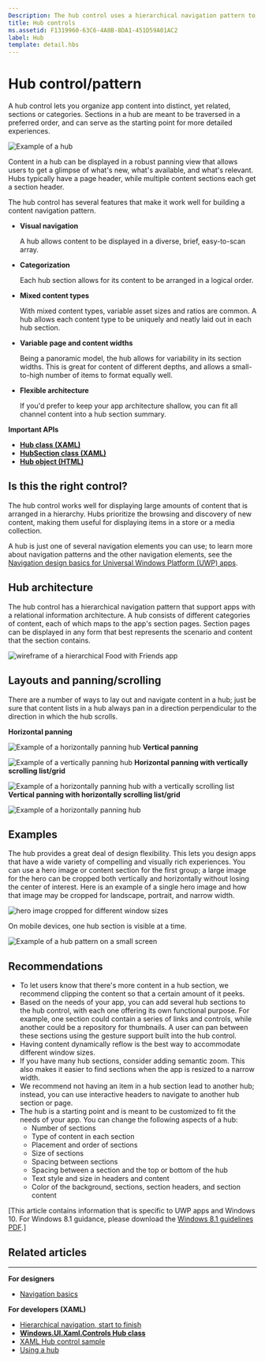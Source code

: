 ```yaml
---
Description: The hub control uses a hierarchical navigation pattern to support apps with a relational information architecture.
title: Hub controls
ms.assetid: F1319960-63C6-4A8B-8DA1-451D59A01AC2
label: Hub
template: detail.hbs
---
```

# Hub control/pattern


A hub control lets you organize app content into distinct, yet related, sections or categories. Sections in a hub are meant to be traversed in a preferred order, and can serve as the starting point for more detailed experiences.

![Example of a hub](images/hub_example_tablet.png)

Content in a hub can be displayed in a robust panning view that allows users to get a glimpse of what's new, what's available, and what's relevant. Hubs typically have a page header, while multiple content sections each get a section header.

The hub control has several features that make it work well for building a content navigation pattern.

-   **Visual navigation**

    A hub allows content to be displayed in a diverse, brief, easy-to-scan array.

-   **Categorization**

    Each hub section allows for its content to be arranged in a logical order.

-   **Mixed content types**

    With mixed content types, variable asset sizes and ratios are common. A hub allows each content type to be uniquely and neatly laid out in each hub section.

-   **Variable page and content widths**

    Being a panoramic model, the hub allows for variability in its section widths. This is great for content of different depths, and allows a small-to-high number of items to format equally well.

-   **Flexible architecture**

    If you'd prefer to keep your app architecture shallow, you can fit all channel content into a hub section summary.

<span class="sidebar_heading" style="font-weight: bold;">Important APIs</span>

-   [**Hub class (XAML)**](https://msdn.microsoft.com/library/windows/apps/dn251843)
-   [**HubSection class (XAML)**](https://msdn.microsoft.com/library/windows/apps/dn251845)
-   [**Hub object (HTML)**](https://msdn.microsoft.com/library/windows/apps/dn255137)


## Is this the right control?

The hub control works well for displaying large amounts of content that is arranged in a hierarchy. Hubs prioritize the browsing and discovery of new content, making them useful for displaying items in a store or a media collection.

A hub is just one of several navigation elements you can use; to learn more about navigation patterns and the other navigation elements, see the [Navigation design basics for Universal Windows Platform (UWP) apps](https://msdn.microsoft.com/library/windows/apps/dn958438).

## Hub architecture

The hub control has a hierarchical navigation pattern that support apps with a relational information architecture. A hub consists of different categories of content, each of which maps to the app's section pages. Section pages can be displayed in any form that best represents the scenario and content that the section contains.

![wireframe of a hierarchical Food with Friends app](images/navigation_diagram_food_with_friends_app_new.png)

## Layouts and panning/scrolling

There are a number of ways to lay out and navigate content in a hub; just be sure that content lists in a hub always pan in a direction perpendicular to the direction in which the hub scrolls.

**Horizontal panning**

![Example of a horizontally panning hub](images/controls_hub_horizontal_pan.png)
**Vertical panning**

![Example of a vertically panning hub](images/controls_hub_vertical_pan.png)
**Horizontal panning with vertically scrolling list/grid**

![Example of a horizontally panning hub with a vertically scrolling list](images/controls_hub_horizontal_vertical_scroll.png)
**Vertical panning with horizontally scrolling list/grid**

![Example of a horizontally panning hub](images/controls_hub_vertical_horizontal_scroll.png)

## Examples

The hub provides a great deal of design flexibility. This lets you design apps that have a wide variety of compelling and visually rich experiences. You can use a hero image or content section for the first group; a large image for the hero can be cropped both vertically and horizontally without losing the center of interest. Here is an example of a single hero image and how that image may be cropped for landscape, portrait, and narrow width.

![hero image cropped for different window sizes](images/hub_hero_cropped2.png)

On mobile devices, one hub section is visible at a time.

![Example of a hub pattern on a small screen](images/phone_hub_example.png)

## Recommendations

-   To let users know that there's more content in a hub section, we recommend clipping the content so that a certain amount of it peeks.
-   Based on the needs of your app, you can add several hub sections to the hub control, with each one offering its own functional purpose. For example, one section could contain a series of links and controls, while another could be a repository for thumbnails. A user can pan between these sections using the gesture support built into the hub control.
-   Having content dynamically reflow is the best way to accommodate different window sizes.
-   If you have many hub sections, consider adding semantic zoom. This also makes it easier to find sections when the app is resized to a narrow width.
-   We recommend not having an item in a hub section lead to another hub; instead, you can use interactive headers to navigate to another hub section or page.
-   The hub is a starting point and is meant to be customized to fit the needs of your app. You can change the following aspects of a hub:
    -   Number of sections
    -   Type of content in each section
    -   Placement and order of sections
    -   Size of sections
    -   Spacing between sections
    -   Spacing between a section and the top or bottom of the hub
    -   Text style and size in headers and content
    -   Color of the background, sections, section headers, and section content

\[This article contains information that is specific to UWP apps and Windows 10. For Windows 8.1 guidance, please download the [Windows 8.1 guidelines PDF](https://go.microsoft.com/fwlink/p/?linkid=258743).\]

## Related articles
-----------------------------------------------

**For designers**
- [Navigation basics](https://msdn.microsoft.com/library/windows/apps/dn958438)

**For developers (XAML)**
- [Hierarchical navigation, start to finish](https://msdn.microsoft.com/library/windows/apps/xaml/dn440585)
- [**Windows.UI.Xaml.Controls Hub class**](https://msdn.microsoft.com/library/windows/apps/dn251843)
- [XAML Hub control sample](http://go.microsoft.com/fwlink/p/?LinkID=310072)
- [Using a hub](https://msdn.microsoft.com/library/windows/apps/xaml/dn308518)


<!--HONumber=Mar16_HO2-->


